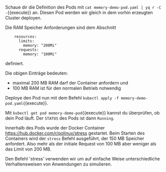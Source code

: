 Schaue dir die Definition des Pods mit `cat memory-demo-pod.yaml | yq r -C -`{{execute}} an.
Diesen Pod werden wir gleich in dem vorhin erzeugten Cluster deployen.

Die RAM Speicher Anforderungen sind dem Abschnitt
```
	resources:
      limits:
        memory: "200Mi"
      requests:
        memory: "100Mi"
```
definiert.

Die obigen Einträge bedeuten:
- maximal 200 MB RAM darf der Container anfordern und
- 100 MB RAM ist für den normalen Betrieb notwendig

Deploye  den Pod nun mit dem Befehl `kubectl apply -f memory-demo-pod.yaml`{{execute}}.

Mit `kubectl get pod memory-demo-pod`{{execute}} kannst du überprüfen, ob dein Pod
läuft. Der `STATUS` des Pods ist dann `Running`.

Innerhalb des Pods wurde der Docker Container https://hub.docker.com/r/polinux/stress 
gestartet. Beim Starten des Containers wird der `stress` Befehl ausgeführt, 
der 150 MB Speicher anfordert. Also mehr als der initiale Request von 100 MB 
aber weniger als das Limit von 200 MB.

Den Befehl 'stress' verwenden wir um auf einfache Weise unterschiedliche Verhaltensweisen
von Anwendungen zu simulieren. 